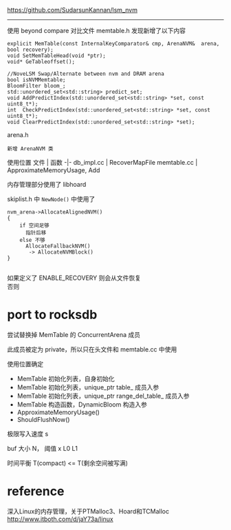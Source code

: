 https://github.com/SudarsunKannan/lsm_nvm

---
使用 beyond compare 对比文件 memtable.h 发现新增了以下内容

```
explicit MemTable(const InternalKeyComparator& cmp, ArenaNVM&  arena, bool recovery);
void SetMemTableHead(void *ptr);
void* GeTableoffset();

//NoveLSM Swap/Alternate between nvm and DRAM arena
bool isNVMMemtable;
BloomFilter bloom_;
std::unordered_set<std::string> predict_set;
void AddPredictIndex(std::unordered_set<std::string> *set, const uint8_t*);
int  CheckPredictIndex(std::unordered_set<std::string> *set, const uint8_t*);
void ClearPredictIndex(std::unordered_set<std::string> *set);
```

arena.h
```
新增 ArenaNVM 类
```

使用位置
文件 | 函数
-|-
db_impl.cc | RecoverMapFile
memtable.cc | ApproximateMemoryUsage, Add

内存管理部分使用了 libhoard  

skiplist.h 中 `NewNode()` 中使用了
```
nvm_arena->AllocateAlignedNVM()
{
    if 空间足够
      指针后移
    else 不够
      AllocateFallbackNVM()
       -> AllocateNVMBlock()
}
 

```
如果定义了 ENABLE_RECOVERY 则会从文件恢复  
否则

# port to rocksdb
尝试替换掉 MemTable 的 ConcurrentArena 成员  

此成员被定为 private，所以只在头文件和 memtable.cc 中使用

使用位置确定

- MemTable 初始化列表，自身初始化
- MemTable 初始化列表，unique_ptr<MemTableRep> table_ 成员入参
- MemTable 初始化列表，unique_ptr<MemTableRep> range_del_table_ 成员入参
- MemTable 构造函数，DynamicBloom 构造入参
- ApproximateMemoryUsage()
- ShouldFlushNow()

极限写入速度 s

buf 大小 N， 阈值 x
L0 L1 

时间平衡
T(compact) <= T(剩余空间被写满)

# reference
深入Linux的内存管理，关于PTMalloc3、Hoard和TCMalloc  
<http://www.itboth.com/d/jaY73a/linux>  